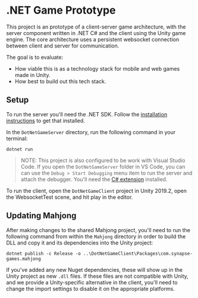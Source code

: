 # .NET Game Prototype

This project is an prototype of a client-server game architecture, with the server component written in .NET C# and the client using the Unity game engine. The core architecture uses a persistent websocket connection between client and server for communication.

The goal is to evaluate:

* How viable this is as a technology stack for mobile and web games made in Unity.
* How best to build out this tech stack.

## Setup

To run the server you'll need the .NET SDK. Follow the [installation instructions](https://dotnet.microsoft.com/learn/aspnet/hello-world-tutorial/install) to get that installed.

In the `DotNetGameServer` directory, run the following command in your terminal:

```
dotnet run
```

> NOTE: This project is also configured to be work with Visual Studio Code. If you open the `DotNetGameServer` folder in VS Code, you can can use the `Debug > Start Debugging` menu item to run the server and attach the debugger. You'll need the [C# extension](https://marketplace.visualstudio.com/items?itemName=ms-vscode.csharp) installed.

To run the client, open the `DotNetGameClient` project in Unity 2019.2, open the WebsocketTest scene, and hit play in the editor.

## Updating Mahjong

After making changes to the shared Mahjong project, you'll need to run the following command from within the `Mahjong` directory in order to build the DLL and copy it and its dependencies into the Unity project:

```
dotnet publish -c Release -o ..\DotNetGameClient\Packages\com.synapse-games.mahjong
```

If you've added any new Nuget dependencies, these will show up in the Unity project as new `.dll` files. If these files are not compatible with Unity, and we provide a Unity-specific alternative in the client, you'll need to change the import settings to disable it on the appropriate platforms.
